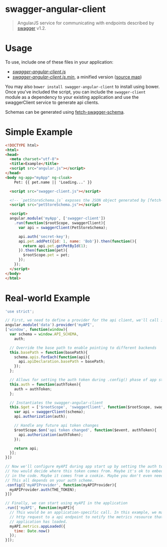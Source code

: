 # swagger-angular-client

> AngularJS service for communicating with endpoints described by [swagger](https://github.com/wordnik/swagger-spec/blob/master/versions/1.2.md) v1.2.

# Usage
To use, include one of these files in your application:
* *[swagger-angular-client.js](https://raw.githubusercontent.com/signalfx/swagger-angular-client/master/dist/swagger-angular-client.js)*
* *[swagger-angular-client.js.min](https://raw.githubusercontent.com/signalfx/swagger-angular-client/master/dist/swagger-angular-client.min.js)*, a minified version ([source map](https://raw.githubusercontent.com/signalfx/swagger-angular-client/master/dist/swagger-angular-client.min.js.map))

You may also `bower install swagger-angular-client` to install using bower. Once you've included the script, you can include the `swagger-client` module as a dependency to your existing application and use the swaggerClient service to generate api clients.

Schemas can be generated using [fetch-swagger-schema](https://github.com/signalfx/fetch-swagger-schema).

# Simple Example
```html
<!DOCTYPE html>
<html>
<head>
  <meta charset="utf-8">
  <title>Example</title>
  <script src="angular.js"></script>
</head>
<body ng-app="myApp" ng-cloak>
    Pet: {{ pet.name || 'Loading...' }}

  <script src="swagger-client.js"></script>

  <!-- `petStoreSchema.js` exposes the JSON object generated by [fetch-swagger-schema] when run against http://petstore.swagger.wordnik.com/api/api-docs to the window as `PetStoreSchema` (see `examples/petStoreSchema.js`). -->
  <script src="petStoreSchema.js"></script>

  <script>
  angular.module('myApp', ['swagger-client'])
    .run(function($rootScope, swaggerClient){
      var api = swaggerClient(PetStoreSchema);

      api.auth('secret-key');
      api.pet.addPet({id: 1, name: 'Bob'}).then(function(){
        return api.pet.getPetById(1);
      }).then(function(pet){
        $rootScope.pet = pet;
      });
    });
  </script>
</body>
</html>
```

# Real-world Example
```javascript
'use strict';

// First, we need to define a provider for the api client, we'll call it 'myAPI'
angular.module('data').provider('myAPI',
['window', function(window){
  var schema = window.API_SCHEMA,
    auth;

  // Override the base path to enable pointing to different backends
  this.basePath = function(basePath){
    schema.apis.forEach(function(api){
      api.apiDeclaration.basePath = basePath;
    });
  };

  // Allows for setting the auth token during .config() phase of app start up.
  this.auth = function(authToken){
    auth = authToken;
  };

  // Instantiates the swagger-angular-client
  this.$get = ['$rootScope', 'swaggerClient', function($rootScope, swaggerClient){
    var api = swaggerClient(schema);
    api.authorization(auth);

    // Handle any future api token changes
    $rootScope.$on('api token changed', function($event, authToken){
      api.authorization(authToken);
    });

    return api;
  }];
}])

// Now we'll configure myAPI during app start up by setting the auth token.
// You would decide where this token comes from. Maybe it's ok to embed directly
// in the code. Maybe it comes from a cookie. Maybe you don't even need auth.
// This all depends on your auth scheme.
.config(['myAPIProvider', function(myAPIProvider){
  myAPIProvider.auth(THE_TOKEN);
}])

// Finally, we can start using myAPI in the application
.run(['myAPI', function(myAPI){
  // This would be an application-specific call. In this example, we make an
  // http request to a api endpoint to notify the metrics resource that the
  // application has loaded.
  myAPI.metrics.appLoaded({
    time: Date.now()
  });
}]);

```
